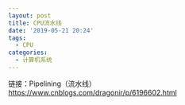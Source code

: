 ```yaml
---
layout: post
title: CPU流水线
date: '2019-05-21 20:24'
tags:
  - CPU
categories:
  - 计算机系统
---
```


链接：Pipelining（流水线） https://www.cnblogs.com/dragonir/p/6196602.html

<!--more-->
